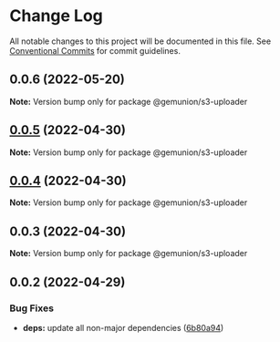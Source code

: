 # Change Log

All notable changes to this project will be documented in this file.
See [Conventional Commits](https://conventionalcommits.org) for commit guidelines.

## 0.0.6 (2022-05-20)

**Note:** Version bump only for package @gemunion/s3-uploader





## [0.0.5](https://github.com/gemunion/mui-packages/compare/@gemunion/s3-uploader@0.0.4...@gemunion/s3-uploader@0.0.5) (2022-04-30)

**Note:** Version bump only for package @gemunion/s3-uploader





## [0.0.4](https://github.com/gemunion/mui-packages/compare/@gemunion/s3-uploader@0.0.3...@gemunion/s3-uploader@0.0.4) (2022-04-30)

**Note:** Version bump only for package @gemunion/s3-uploader





## 0.0.3 (2022-04-30)

**Note:** Version bump only for package @gemunion/s3-uploader





## 0.0.2 (2022-04-29)


### Bug Fixes

* **deps:** update all non-major dependencies ([6b80a94](https://github.com/gemunion/mui-packages/commit/6b80a945e8ecc4e29ee9c52e2d0d58fa02f45a16))
